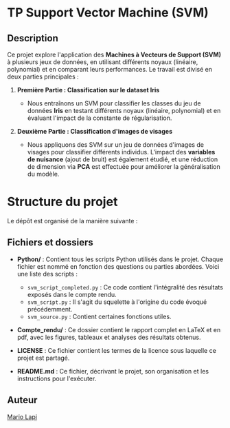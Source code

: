 # **TP Support Vector Machine (SVM)**

## **Description**

Ce projet explore l'application des **Machines à Vecteurs de Support (SVM)** à plusieurs jeux de données, en utilisant différents noyaux (linéaire, polynomial) et en comparant leurs performances. Le travail est divisé en deux parties principales :

1. **Première Partie : Classification sur le dataset Iris**
   - Nous entraînons un SVM pour classifier les classes du jeu de données **Iris** en testant différents noyaux (linéaire, polynomial) et en évaluant l'impact de la constante de régularisation.
   
2. **Deuxième Partie : Classification d'images de visages**
   - Nous appliquons des SVM sur un jeu de données d'images de visages pour classifier différents individus. L'impact des **variables de nuisance** (ajout de bruit) est également étudié, et une réduction de dimension via **PCA** est effectuée pour améliorer la généralisation du modèle.

# **Structure du projet**

Le dépôt est organisé de la manière suivante :


## **Fichiers et dossiers**

  
- **Python/** : Contient tous les scripts Python utilisés dans le projet. Chaque fichier est nommé en fonction des questions ou parties abordées. Voici une liste des scripts :
  - `svm_script_completed.py` : Ce code contient l'intégralité des résultats exposés dans le compte rendu.
  - `svm_script.py` : Il s'agit du squelette à l'origine du code évoqué précédemment.
  - `svm_source.py` : Contient certaines fonctions utiles.


- **Compte_rendu/** : Ce dossier contient le rapport complet en LaTeX et en pdf, avec les figures, tableaux et analyses des résultats obtenus.

- **LICENSE** : Ce fichier contient les termes de la licence sous laquelle ce projet est partagé.

- **README.md** : Ce fichier, décrivant le projet, son organisation et les instructions pour l'exécuter.

## **Auteur**
[Mario Lapi](https://github.com/Mario-Lapi)


